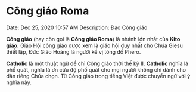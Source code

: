 # Công giáo Roma

Date: Dec 25, 2020 10:57 AM
Description: Đạo Công giáo

**Công giáo** (hay còn gọi là **Công giáo Roma**) là nhánh lớn nhất của **Kito giáo.** Giáo Hội công giáo được xem là giáo hội duy nhất cho Chúa Giesu thiết lập, Đức Giáo Hoàng là người kế vị tông đồ Phero.

**Catholic** là một thuật ngữ để chỉ Công giáo thời thế kỷ II. **Catholic** nghĩa là phổ quát, nghĩa là ơn cứu độ phổ quát cho mọi người không chỉ dành cho dân riêng Chúa chọn. Từ Công giáo trong tiếng Việt được chuyển ngữ với ý nghĩa này.